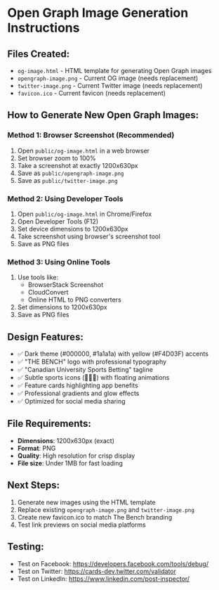 # Open Graph Image Generation Instructions

## Files Created:
- `og-image.html` - HTML template for generating Open Graph images
- `opengraph-image.png` - Current OG image (needs replacement)
- `twitter-image.png` - Current Twitter image (needs replacement)
- `favicon.ico` - Current favicon (needs replacement)

## How to Generate New Open Graph Images:

### Method 1: Browser Screenshot (Recommended)
1. Open `public/og-image.html` in a web browser
2. Set browser zoom to 100%
3. Take a screenshot at exactly 1200x630px
4. Save as `public/opengraph-image.png`
5. Save as `public/twitter-image.png`

### Method 2: Using Developer Tools
1. Open `public/og-image.html` in Chrome/Firefox
2. Open Developer Tools (F12)
3. Set device dimensions to 1200x630px
4. Take screenshot using browser's screenshot tool
5. Save as PNG files

### Method 3: Using Online Tools
1. Use tools like:
   - BrowserStack Screenshot
   - CloudConvert
   - Online HTML to PNG converters
2. Set dimensions to 1200x630px
3. Save as PNG files

## Design Features:
- ✅ Dark theme (#000000, #1a1a1a) with yellow (#F4D03F) accents
- ✅ "THE BENCH" logo with professional typography
- ✅ "Canadian University Sports Betting" tagline
- ✅ Subtle sports icons (🏀🏒🏈) with floating animations
- ✅ Feature cards highlighting app benefits
- ✅ Professional gradients and glow effects
- ✅ Optimized for social media sharing

## File Requirements:
- **Dimensions**: 1200x630px (exact)
- **Format**: PNG
- **Quality**: High resolution for crisp display
- **File size**: Under 1MB for fast loading

## Next Steps:
1. Generate new images using the HTML template
2. Replace existing `opengraph-image.png` and `twitter-image.png`
3. Create new favicon.ico to match The Bench branding
4. Test link previews on social media platforms

## Testing:
- Test on Facebook: https://developers.facebook.com/tools/debug/
- Test on Twitter: https://cards-dev.twitter.com/validator
- Test on LinkedIn: https://www.linkedin.com/post-inspector/ 
